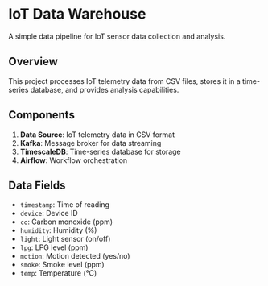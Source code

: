 # IoT Data Warehouse

A simple data pipeline for IoT sensor data collection and analysis.

## Overview

This project processes IoT telemetry data from CSV files, stores it in a time-series database, and provides analysis capabilities.

## Components

1. **Data Source**: IoT telemetry data in CSV format
2. **Kafka**: Message broker for data streaming
3. **TimescaleDB**: Time-series database for storage
4. **Airflow**: Workflow orchestration



## Data Fields

- `timestamp`: Time of reading
- `device`: Device ID
- `co`: Carbon monoxide (ppm)
- `humidity`: Humidity (%)
- `light`: Light sensor (on/off)
- `lpg`: LPG level (ppm)
- `motion`: Motion detected (yes/no)
- `smoke`: Smoke level (ppm)
- `temp`: Temperature (°C)
